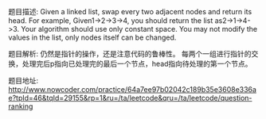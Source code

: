 ﻿题目描述:
Given a linked list, swap every two adjacent nodes and return its head.
For example,
Given1->2->3->4, you should return the list as2->1->4->3.
Your algorithm should use only constant space. You may not modify the values in the list, only nodes itself can be changed.

题目解析:
仍然是指针的操作，还是注意代码的鲁棒性。 每两个一组进行指针的交换，处理完后p指向已处理完的最后一个节点，head指向待处理的第一个节点。

题目地址:
http://www.nowcoder.com/practice/64a7ee97b02042c189b35e3608e336ae?tpId=46&tqId=29155&rp=1&ru=/ta/leetcode&qru=/ta/leetcode/question-ranking